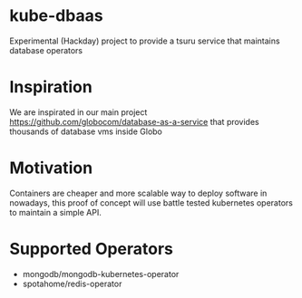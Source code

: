 # kube-dbaas
Experimental (Hackday) project to provide a tsuru service that maintains database operators


# Inspiration

We are inspirated in our main project https://github.com/globocom/database-as-a-service that provides thousands of database vms inside Globo

# Motivation

Containers are cheaper and more scalable way to deploy software in nowadays, this proof of concept will use battle tested kubernetes operators to maintain a simple API.

# Supported Operators
- mongodb/mongodb-kubernetes-operator
- spotahome/redis-operator
